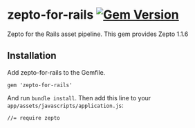# zepto-for-rails [![Gem Version](https://badge.fury.io/rb/zepto-for-rails.png)](http://badge.fury.io/rb/zepto-for-rails)
Zepto for the Rails asset pipeline. This gem provides Zepto 1.1.6

## Installation
Add zepto-for-rails to the Gemfile.

```
gem 'zepto-for-rails'
```

And run `bundle install`. Then add this line to your `app/assets/javascripts/application.js`:

```
//= require zepto
```
